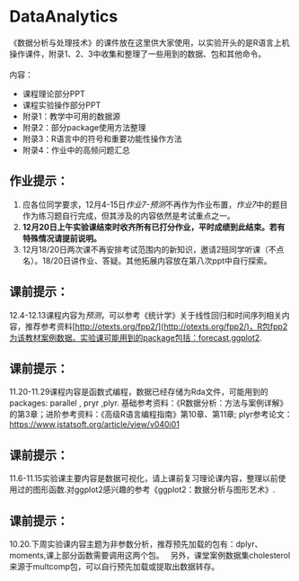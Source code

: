 # DataAnalytics
《数据分析与处理技术》的课件放在这里供大家使用，以实验开头的是R语言上机操作课件，附录1、2、3中收集和整理了一些用到的数据、包和其他命令。  
   
内容：  
- 课程理论部分PPT  
- 课程实验操作部分PPT   
- 附录1：教学中可用的数据源  
- 附录2：部分package使用方法整理  
- 附录3：R语言中的符号和重要功能性操作方法    
- 附录4：作业中的高频问题汇总 

## 作业提示： 
1. 应各位同学要求，12月4-15日*作业7-预测*不再作为作业布置，*作业7*中的题目作为练习题自行完成，但其涉及的内容依然是考试重点之一。
1. **12月20日上午实验课结束时收齐所有已打分作业，平时成绩到此结束。若有特殊情况请提前说明。**
2. 12月18/20日两次课不再安排考试范围内的新知识，邀请2班同学听课（不点名）。18/20日讲作业、答疑。其他拓展内容放在第八次ppt中自行探索。 
 
## 课前提示：

12.4-12.13课程内容为*预测*，可以参考《统计学》关于线性回归和时间序列相关内容，推荐参考资料[http://otexts.org/fpp2/](http://otexts.org/fpp2/)，R包fpp2为该教材案例数据。实验课可能用到的package包括：forecast,ggplot2.

## 课前提示： 
11.20-11.29课程内容是函数式编程，数据已经存储为Rda文件，可能用到的packages: parallel , pryr ,plyr. 基础参考资料：《R数据分析：方法与案例详解》的第3章；进阶参考资料：《高级R语言编程指南》第10章、第11章; plyr参考论文：https://www.jstatsoft.org/article/view/v040i01

## 课前提示：
11.6-11.15实验课主要内容是数据可视化，请上课前复习理论课内容，整理以前使用过的图形函数.对ggplot2感兴趣的参考《ggplot2：数据分析与图形艺术》.

## 课前提示：
10.20.下周实验课内容主题为非参数分析，推荐预先加载的包有：dplyr、moments,课上部分函数需要调用这两个包。  
另外，课堂案例数据集cholesterol来源于multcomp包，可以自行预先加载或提取出数据转存。

